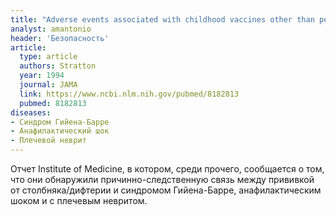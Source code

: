 ```yaml
---
title: "Adverse events associated with childhood vaccines other than pertussis and rubella. Summary of a report from the Institute of Medicine"
analyst: amantonio
header: 'Безопасность'
article:
  type: article
  authors: Stratton
  year: 1994
  journal: JAMA
  link: https://www.ncbi.nlm.nih.gov/pubmed/8182813
  pubmed: 8182813
diseases:
- Синдром Гийена-Барре
- Анафилактический шок
- Плечевой неврит
---
```


Отчет Institute of Medicine, в котором, среди прочего, сообщается о том, что они обнаружили причинно-следственную связь между прививкой от столбняка/дифтерии и синдромом Гийена-Барре, анафилактическим шоком и с плечевым невритом.

